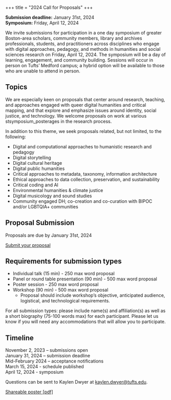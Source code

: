 +++
title = "2024 Call for Proposals"
+++



**Submission deadline:** January 31st, 2024  
**Symposium:** Friday, April 12, 2024

We invite submissions for participation in a one day symposium of greater Boston-area scholars, community members, library and archives professionals, students, and practitioners across disciplines who engage with digital approaches, pedagogy, and methods in humanities and social sciences research on Friday, April 12, 2024. The symposium will be a day of learning, engagement, and community building. Sessions will occur in person on Tufts’ Medford campus; a hybrid option will be available to those who are unable to attend in person.

## Topics
We are especially keen on proposals that center around research, teaching, and approaches engaged with queer digital humanities and critical mapping, and that explore and emphasize issues around identity, social justice, and technology. We welcome proposals on work at various stsymposium_posterages in the research process.   

In addition to this theme, we seek proposals related, but not limited, to the following:
* Digital and computational approaches to humanistic research and pedagogy
* Digital storytelling
* Digital cultural heritage
* Digital public humanities
* Critical approaches to metadata, taxonomy, information architecture
* Ethical approaches to data collection, preservation, and sustainability
* Critical coding and AI 
* Environmental humanities & climate justice
* Digital musicology and sound studies
* Community engaged DH; co-creation and co-curation with BIPOC and/or LGBTQIA+ communities

## Proposal Submission
Proposals are due by January 31st, 2024

[Submit your proposal](https://airtable.com/appy79pthcpGAW8Qm/shra71rFvODacf7UE) 

## Requirements for submission types
* Individual talk (15 min) - 250 max word proposal
* Panel or round table presentation (90 min) - 500 max word proposal
* Poster session - 250 max word proposal
* Workshop (90 min) - 500 max word proposal
    * Proposal should include workshop’s objective, anticipated audience, logistical, and technological requirements.

For all submission types: please include name(s) and affiliation(s) as well as a short biography (75-100 words max) for each participant. Please let us know if you will need any accommodations that will allow you to participate. 


## Timeline
November 2, 2023 – submissions open  
January 31, 2024 – submission deadline  
Mid-February 2024 – acceptance notifications  
March 15, 2024 - schedule published   
April 12, 2024 - symposium


Questions can be sent to Kaylen Dwyer at [kaylen.dwyer@tufts.edu](mailto:kaylen.dwyer@tufts.edu).

[Shareable poster [pdf]](../img/symposium_poster.pdf)

<br>
<br>
<br>
<br>
